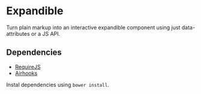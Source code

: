 # Expandible

Turn plain markup into an interactive expandible component using just data-attributes or a JS API.

## Dependencies

* [RequireJS](https://github.com/jrburke/requirejs-bower)
* [Airhooks](https://github.com/voorhoede/airhooks)

Instal dependencies using `bower install`.
